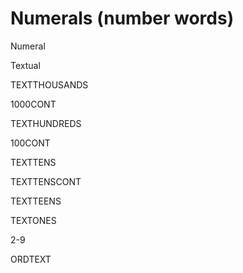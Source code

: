 
# Numerals (number words)


Numeral 

Textual 


TEXTTHOUSANDS 

1000CONT 

TEXTHUNDREDS 

100CONT 

TEXTTENS 


TEXTTENSCONT 

TEXTTEENS 

TEXTONES 

2-9 

ORDTEXT 

